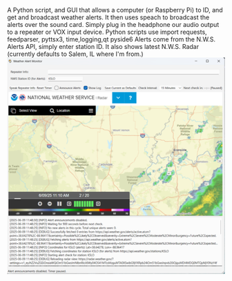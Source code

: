 A Python script, and GUI that allows a computer (or Raspberry Pi) to ID, and get and broadcast weather alerts. It then uses speach to broadcast the alerts over the sound card.  Simply plug in the headphone our audio output to a repeater or VOX input device.  Python scripts use import requests, feedparser, pyttsx3, time,logging,qt pyside6
Alerts come from the N.W.S. Alerts API, simply enter station ID.  It also shows latest N.W.S. Radar (currently defaults to Salem, IL where I'm from.)
<img src="https://github.com/nicarley/PythonWeatherAlerts/blob/master/resources/pyweather.png?raw=true" />

